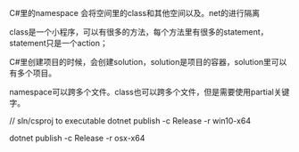 ﻿C#里的namespace 会将空间里的class和其他空间以及。net的进行隔离

class是一个小程序，可以有很多的方法，每个方法里有很多的statement，statement只是一个action；

C#里创建项目的时候，会创建solution，solution是项目的容器，solution里可以有多个项目。

namespace可以跨多个文件。class也可以跨多个文件，但是需要使用partial关键字。

// sln/csproj to executable
dotnet publish -c Release -r win10-x64

dotnet publish -c Release -r osx-x64

